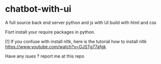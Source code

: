﻿# chatbot-with-ui

A full source back end server python and js with UI build with html and css


Fisrt install your require packages in python.

[!] If you confuse with install nltk, here is the tutorial how to install nltk https://www.youtube.com/watch?v=OJSTg77afgk

Have any isues ? report me at this repo



